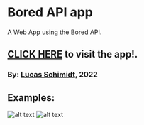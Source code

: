 # Bored API app

A Web App using the Bored API.

## **[CLICK HERE](https://share.streamlit.io/lschimidtc/bored-api-app/main/main.py) to visit the app!**.

### By: [Lucas Schimidt](https://linkedin.com/in/lucasschimidtc), 2022 

## Examples:
![alt text](https://github.com/lschimidtc/Bored-API-app/tree/hml/srcimg.png)
![alt text](https://github.com/lschimidtc/Bored-API-app/tree/hml/srcimg2.png)
